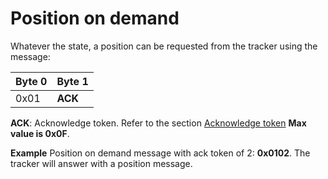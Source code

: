# Position on demand

 Whatever the state, a position can be requested from the tracker using the message:

|  Byte 0 |  Byte 1  |
|---------|----------|
|  0x01   |  **ACK** |

**ACK**: Acknowledge token. Refer to the section [Acknowledge token](../ack-token/readme.md) **Max value is 0x0F**.

**Example** Position on demand message with ack token of 2: **0x0102**. The tracker will answer with a position message.
